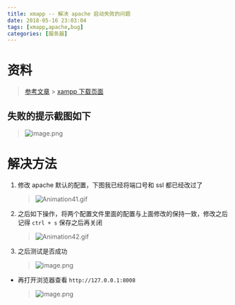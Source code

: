 ```yaml
---
title: xmapp -- 解决 apache 启动失败的问题
date: 2018-05-16 23:03:04
tags: [xmapp,apache,bug]
categories: [服务器]
---
```


# 资料

> [参考文章](https://blog.csdn.net/luckchoudog/article/details/71122792) > [xampp 下载页面](http://www.xampp.cc/archives/144)

## 失败的提示截图如下

> ![image.png](https://upload-images.jianshu.io/upload_images/9064013-c670dc8e88d7d1be.png?imageMogr2/auto-orient/strip%7CimageView2/2/w/1240)

# 解决方法

1.  修改 apache 默认的配置，下图我已经将端口号和 ssl 都已经改过了
    > ![Animation41.gif](https://upload-images.jianshu.io/upload_images/9064013-d2dfd52e67a282c0.gif?imageMogr2/auto-orient/strip)
2.  之后如下操作，将两个配置文件里面的配置与上面修改的保持一致，修改之后记得 `ctrl + s` 保存之后再关闭
    > ![Animation42.gif](https://upload-images.jianshu.io/upload_images/9064013-b0c2c1b4c4b8df0d.gif?imageMogr2/auto-orient/strip)
3.  之后测试是否成功
    > ![image.png](https://upload-images.jianshu.io/upload_images/9064013-253a6eefbc1e3ed4.png?imageMogr2/auto-orient/strip%7CimageView2/2/w/1240)

* 再打开浏览器查看 `http://127.0.0.1:8008`
  > ![image.png](https://upload-images.jianshu.io/upload_images/9064013-0eedb458b7e684ff.png?imageMogr2/auto-orient/strip%7CimageView2/2/w/1240)
